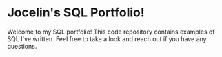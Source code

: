 # Jocelin's SQL Portfolio! 

Welcome to my SQL portfolio! This code repository contains examples of SQL I've written. Feel free to take a look and reach out if you have any questions.
